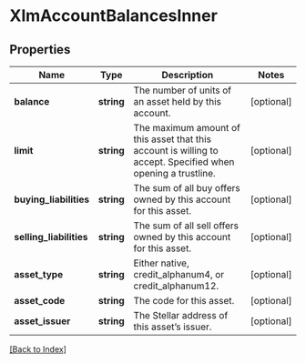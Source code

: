 # XlmAccountBalancesInner

## Properties

Name | Type | Description | Notes
------------ | ------------- | ------------- | -------------
**balance** | **string** | The number of units of an asset held by this account. | [optional]
**limit** | **string** | The maximum amount of this asset that this account is willing to accept. Specified when opening a trustline. | [optional]
**buying_liabilities** | **string** | The sum of all buy offers owned by this account for this asset. | [optional]
**selling_liabilities** | **string** | The sum of all sell offers owned by this account for this asset. | [optional]
**asset_type** | **string** | Either native, credit_alphanum4, or credit_alphanum12. | [optional]
**asset_code** | **string** | The code for this asset. | [optional]
**asset_issuer** | **string** | The Stellar address of this asset’s issuer. | [optional]

[[Back to Index]](../index.md)
